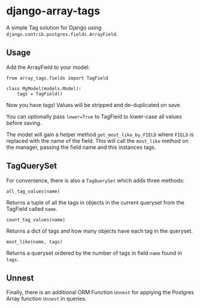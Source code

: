 django-array-tags
=================

A simple Tag solution for Django using `django.contrib.postgres.fields.ArrayField`.

Usage
-----

Add the ArrayField to your model:

    from array_tags.fields import TagField

    class MyModel(models.Model):
        tags = TagField()


Now you have tags!  Values will be stripped and de-duplicated on save.

You can optionally pass `lower=True` to TagField to lower-case all values before saving.

The model will gain a helper method `get_most_like_by_FIELD` where `FIELD` is replaced with the name of the field.  This will call the `most_like` method on the manager, passing the field name and this instances tags.

TagQuerySet
-----------

For convenience, there is also a `TagQuerySet` which adds three methods:

`all_tag_values(name)`

Returns a tuple of all the tags in objects in the current queryset from the TagField called `name`.

`count_tag_values(name)`

Returns a dict of tags and how many objects have each tag in the queryset.

`most_like(name, tags)`

Returns a queryset ordered by the number of tags in field `name` found in `tags`.

Unnest
------

Finally, there is an additional ORM Function `Unnest` for applying the Postgres Array function `Unnest` in queries.

